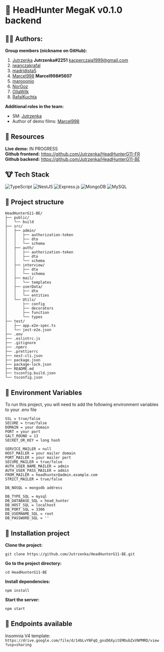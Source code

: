 # :construction_worker: HeadHunter MegaK v0.1.0 backend
## :guardsman: Authors:
**Group members (nickname on GitHub):**
1. [Jutrzenka](https://github.com/Jutrzenka) **Jutrzenka#2251** kacperczaja1999@gmail.com
2. [iwanczakrafal](https://github.com/iwanczakrafal)
3. [madridista5](https://github.com/madridista5)
4. [Marcel998](https://github.com/Marcel998) **Marcel998#5607**
5. [marooonio](https://github.com/marooonio)
6. [NorGoz](https://github.com/NorGoz)
7. [OllaWilk](https://github.com/OllaWilk)
8. [RafalKuchta](https://github.com/RafalKuchta)

**Additional roles in the team:**
- SM: [Jutrzenka](https://github.com/Jutrzenka)
- Author of demo films: [Marcel998](https://github.com/Marcel998)
## :bear: Resources
**Live demo:** IN PROGRESS \
**Github frontend:** https://github.com/Jutrzenka/HeadHunterG11-FR \
**Github backend:** https://github.com/Jutrzenka/HeadHunterG11-BE

## :cow: Tech Stack
![TypeScript](https://img.shields.io/badge/typescript-%23007ACC.svg?style=for-the-badge&logo=typescript&logoColor=white)
![NestJS](https://img.shields.io/badge/nestjs-%23E0234E.svg?style=for-the-badge&logo=nestjs&logoColor=white)
![Express.js](https://img.shields.io/badge/express.js-%23404d59.svg?style=for-the-badge&logo=express&logoColor=%2361DAFB)
![MongoDB](https://img.shields.io/badge/MongoDB-%234ea94b.svg?style=for-the-badge&logo=mongodb&logoColor=white)
![MySQL](https://img.shields.io/badge/mysql-%2300f.svg?style=for-the-badge&logo=mysql&logoColor=white)
## :camel: Project structure
```
HeadHunterG11-BE/
├── public/
│   └── build
├── src/
│   ├── admin/
│   │   ├── authorization-token
│   │   ├── dto
│   │   └── schema
│   ├── auth/
│   │   ├── authorization-token
│   │   ├── dto
│   │   └── schema
│   ├── interview/
│   │   ├── dto
│   │   └── schema
│   ├── mail/
│   │   └── templates
│   ├── userData/
│   │   ├── dto
│   │   └── entities
│   └── Utils/
│       ├── config
│       ├── decorators
│       ├── function
│       └── types
├── test/
│   ├── app.e2e-spec.ts
│   └── jest-e2e.json
├── .env
├── .eslintrc.js
├── .gitignore
├── .npmrc
├── .prettierrc
├── nest-cli.json
├── package.json
├── package-lock.json
├── README.md
├── tsconfig.build.json
└── tsconfig.json
```
## :panda_face: Environment Variables

To run this project, you will need to add the following environment variables to your .env file
```.env
SSL = true/false
SECURE = true/false
DOMAIN = your domain
PORT = your port
SALT_ROUND = 13
SECRET_OR_KEY = long hash

SERVICE_MAILER = null
HOST_MAILER = your mailer domain
PORT_MAILER = your mailer port
SECURE_MAILER = true/false
AUTH_USER_NAME_MAILER = admin
AUTH_USER_PASS_MAILER = admin
FROM_MAILER = headhunter@admin.example.com
STRICT_MAILER = true/false

DB_NOSQL = mongodb address

DB_TYPE_SQL = mysql
DB_DATABASE_SQL = head_hunter
DB_HOST_SQL = localhost
DB_PORT_SQL = 3306
DB_USERNAME_SQL = root
DB_PASSWORD_SQL = ''
```
## :dragon_face: Installation project

**Clone the project:**
```
git clone https://github.com/Jutrzenka/HeadHunterG11-BE.git
```
**Go to the project directory:**
```
cd HeadHunterG11-BE
```
**Install dependencies:**
```
npm install
```
**Start the server:**
```
npm start
```
## :racehorse: Endpoints available
Insomnia V4 template: `https://drive.google.com/file/d/14bLvYNFqQ_gnsD6XyitEMOubZxVNPMRD/view?usp=sharing`
